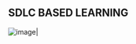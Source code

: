 ## SDLC BASED LEARNING ##

![image](https://user-images.githubusercontent.com/84611681/161039949-19642f3b-b8e9-4ade-87b7-85584d6830b1.png)|

